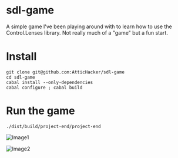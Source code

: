 sdl-game
========

A simple game I've been playing around with to learn how to use the Control.Lenses library.
Not really much of a "game" but a fun start.

Install
=======
    git clone git@github.com:AtticHacker/sdl-game
    cd sdl-game
    cabal install --only-dependencies
    cabal configure ; cabal build
    
Run the game
============
    ./dist/build/project-end/project-end




![Image1](https://raw.github.com/AtticHacker/sdl-game/master/images/game1.png)

![Image2](https://raw.github.com/AtticHacker/sdl-game/master/images/game2.png)
